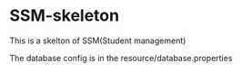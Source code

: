 # SSM-skeleton
This is a skelton of SSM(Student management)

The database config is in the resource/database.properties
